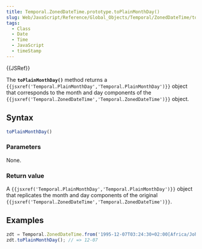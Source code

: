 ```yaml
---
title: Temporal.ZonedDateTime.prototype.toPlainMonthDay()
slug: Web/JavaScript/Reference/Global_Objects/Temporal/ZonedDateTime/toPlainMonthDay
tags:
  - Class
  - Date
  - Time
  - JavaScript
  - timeStamp
---
```

{{JSRef}}

<p class="summary"><span class="seoSummary">The <strong><code>toPlainMonthDay()</code></strong> method returns a <code>{{jsxref('Temporal.PlainMonthDay','Temporal.PlainMonthDay')}}</code> object that corresponds to the month and day components of the <code>{{jsxref('Temporal.ZonedDateTime','Temporal.ZonedDateTime')}}</code> object.</span></p>

## Syntax

```js
toPlainMonthDay()
```

### Parameters

None.

### Return value

A
`{{jsxref('Temporal.PlainMonthDay','Temporal.PlainMonthDay')}}`
object that replicates the month and day components of the original
`{{jsxref('Temporal.ZonedDateTime','Temporal.ZonedDateTime')}}`.

## Examples

```js
zdt = Temporal.ZonedDateTime.from('1995-12-07T03:24:30+02:00[Africa/Johannesburg]');
zdt.toPlainMonthDay(); // => 12-07
```
